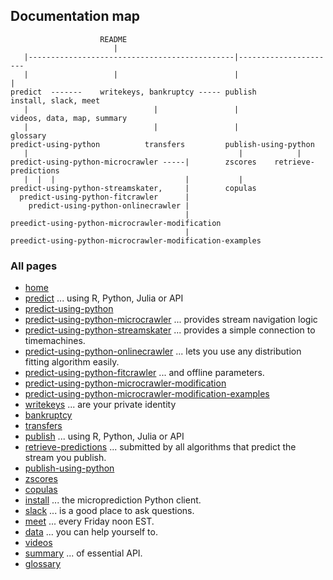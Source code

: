 ## Documentation map

                        README
                           |
       |----------------------------------------------|----------------------
       |                   |                          |                     |
    predict  -------    writekeys, bankruptcy ----- publish             install, slack, meet
       |                            |                 |                videos, data, map, summary
       |                            |                 |                   glossary
    predict-using-python          transfers         publish-using-python
       |                                               |            |
    predict-using-python-microcrawler -----|        zscores    retrieve-predictions
       |  |  |                             |           |
    predict-using-python-streamskater,     |        copulas
      predict-using-python-fitcrawler      |
        predict-using-python-onlinecrawler |
                                           |
    preedict-using-python-microcrawler-modification
                                           | 
    preedict-using-python-microcrawler-modification-examples
    
       
### All pages 

- [home](https://microprediction.github.io/microprediction)
- [predict](https://microprediction.github.io/microprediction/predict.html) ... using R, Python, Julia or API
- [predict-using-python](https://microprediction.github.io/microprediction/predict-using-python.html) 
- [predict-using-python-microcrawler](https://microprediction.github.io/microprediction/predict-using-python-microcrawler.html) ... provides stream navigation logic
- [predict-using-python-streamskater](https://microprediction.github.io/microprediction/predict-using-python-streamskater.html) ... provides a simple connection to timemachines.
- [predict-using-python-onlinecrawler](https://microprediction.github.io/microprediction/predict-using-python-streamskater.html) ... lets you use any distribution fitting algorithm easily.
- [predict-using-python-fitcrawler](https://microprediction.github.io/microprediction/predict-using-python-fitcrawler.html) ... and offline parameters.
- [predict-using-python-microcrawler-modification](https://microprediction.github.io/microprediction/predict-using-python-microcrawler-modification.html)
- [predict-using-python-microcrawler-modification-examples](https://microprediction.github.io/microprediction/predict-using-python-microcrawler-modification-examples.html)
- [writekeys](https://microprediction.github.io/microprediction/writekeys.html) ... are your private identity
- [bankruptcy](https://microprediction.github.io/microprediction/bankruptcy.html)
- [transfers](https://microprediction.github.io/microprediction/transfers.html)
- [publish](https://microprediction.github.io/microprediction/publish.html) ... using R, Python, Julia or API
- [retrieve-predictions](https://microprediction.github.io/microprediction/retrieve-predictions.html) ... submitted by all algorithms that predict the stream you publish.
- [publish-using-python](https://microprediction.github.io/microprediction/publish-using-python.html)
- [zscores](https://microprediction.github.io/microprediction/zscores.html) 
- [copulas](https://microprediction.github.io/microprediction/copulas.html)
- [install](https://microprediction.github.io/microprediction/install.html) ... the microprediction Python client. 
- [slack](https://microprediction.github.io/microprediction/slack.html) ... is a good place to ask questions.
- [meet](https://microprediction.github.io/microprediction/meet.html) ... every Friday noon EST. 
- [data](https://microprediction.github.io/microprediction/data.html) ... you can help yourself to. 
- [videos](https://microprediction.github.io/microprediction/videos.html)
- [summary](https://microprediction.github.io/microprediction/summary.html) ... of essential API. 
- [glossary](https://microprediction.github.io/microprediction/glossary.html)
